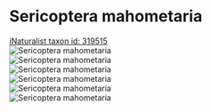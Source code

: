 
Sericoptera mahometaria
=======================
  
[iNaturalist taxon id: 319515](https://www.inaturalist.org/taxa/319515)  
![Sericoptera mahometaria](https://inaturalist-open-data.s3.amazonaws.com/photos/245310707/medium.jpg)  
![Sericoptera mahometaria](https://inaturalist-open-data.s3.amazonaws.com/photos/245310723/medium.jpg)  
![Sericoptera mahometaria](https://inaturalist-open-data.s3.amazonaws.com/photos/174341921/medium.jpeg)  
![Sericoptera mahometaria](https://inaturalist-open-data.s3.amazonaws.com/photos/174341941/medium.jpeg)  
![Sericoptera mahometaria](https://inaturalist-open-data.s3.amazonaws.com/photos/535497/medium.JPG)  
![Sericoptera mahometaria](https://inaturalist-open-data.s3.amazonaws.com/photos/535498/medium.JPG)